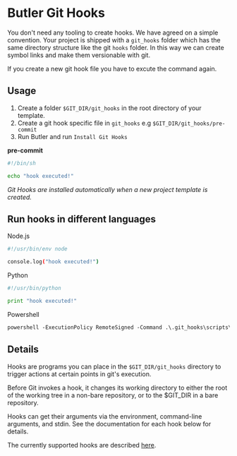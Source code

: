 # Butler Git Hooks

You don't need any tooling to create hooks. We have agreed on a simple convention. Your project is shipped with a `git_hooks` folder which has the same directory structure like the git `hooks` folder. In this way we can create symbol links and make them versionable with git.

If you create a new git hook file you have to excute the command again.

## Usage

1.  Create a folder `$GIT_DIR/git_hooks` in the root directory of your template.
2.  Create a git hook specific file in `git_hooks` e.g `$GIT_DIR/git_hooks/pre-commit`
3.  Run Butler and run `Install Git Hooks`

**pre-commit**

```sh
#!/bin/sh

echo "hook executed!"
```

_Git Hooks are installed automatically when a new project template is created._

## Run hooks in different languages

Node.js

```sh
#!/usr/bin/env node

console.log("hook executed!")
```

Python

```py
#!/usr/bin/python

print "hook executed!"
```

Powershell

```ps
powershell -ExecutionPolicy RemoteSigned -Command .\.git_hooks\scripts\build.ps1
```

## Details

Hooks are programs you can place in the `$GIT_DIR/git_hooks` directory to
trigger actions at certain points in git's execution.

Before Git invokes a hook, it changes its working directory to either
the root of the working tree in a non-bare repository, or to the
$GIT_DIR in a bare repository.

Hooks can get their arguments via the environment, command-line
arguments, and stdin. See the documentation for each hook below for
details.

The currently supported hooks are described [here](https://git-scm.com/docs/githooks).
